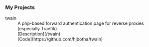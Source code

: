 
### [](#header-1)My Projects

<d1>
<dt>twain</dt>
<dd> A php-based forward authentication page for reverse proxies (especially Traefik)</dd>
<dd>[Description](/twain)</dd>
<dd>[Code](https://github.com/hjbotha/twain)</dd>
</d1>
